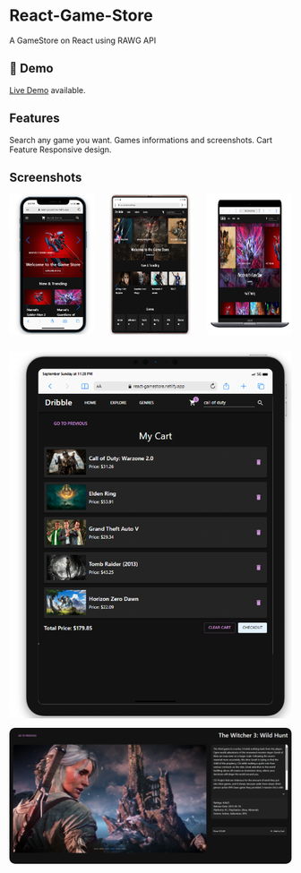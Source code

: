 # React-Game-Store
A GameStore on React using RAWG API
## 🔴 Demo
[Live Demo](https://react-gamestore.netlify.app/) available.

## Features

Search any game you want.
Games informations and screenshots.
Cart Feature
Responsive design.

## Screenshots
<div style="display: flex; justify-content: space-between;">
    <img src="/src/resources/111.PNG" width="30%" />
    <img src="/src/resources/222.PNG" width="30%" />
    <img src="/src/resources/3333.PNG" width="30%" />
</div>
<br>
<p align="center">
    <img src="/src/resources/777.PNG"  />
</p>

  <p align="center">
  <img src="/src/resources/55555.PNG"  style="border-radius: 10px;" />
</p>  





